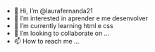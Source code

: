 - 👋 Hi, I’m @laurafernanda21
- 👀 I’m interested in aprender e me desenvolver
- 🌱 I’m currently learning  html e css
- 💞️ I’m looking to collaborate on ...
- 📫 How to reach me ...

<!---
laurafernanda21/laurafernanda21 is a ✨ special ✨ repository because its `README.md` (this file) appears on your GitHub profile.
You can click the Preview link to take a look at your changes.
--->
